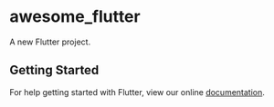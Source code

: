 # awesome_flutter

A new Flutter project.

## Getting Started

For help getting started with Flutter, view our online
[documentation](https://flutter.io/).
